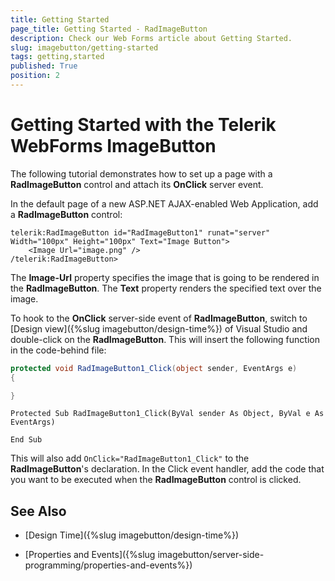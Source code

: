 ```yaml
---
title: Getting Started
page_title: Getting Started - RadImageButton
description: Check our Web Forms article about Getting Started.
slug: imagebutton/getting-started
tags: getting,started
published: True
position: 2
---
```


# Getting Started with the Telerik WebForms ImageButton

The following tutorial demonstrates how to set up a page with a **RadImageButton** control and attach its **OnClick** server event.

In the default page of a new ASP.NET AJAX-enabled Web Application, add a **RadImageButton** control:

````ASP.NET	
telerik:RadImageButton id="RadImageButton1" runat="server" Width="100px" Height="100px" Text="Image Button">
    <Image Url="image.png" />
/telerik:RadImageButton>	
````

The **Image-Url** property specifies the image that is going to be rendered in the **RadImageButton**. The **Text** property renders the specified text over the image.

To hook to the **OnClick** server-side event of **RadImageButton**, switch to [Design view]({%slug imagebutton/design-time%}) of Visual Studio and double-click on the **RadImageButton**. This will insert the following function in the code-behind file:

````C#
protected void RadImageButton1_Click(object sender, EventArgs e)
{

}
````
````VB
Protected Sub RadImageButton1_Click(ByVal sender As Object, ByVal e As EventArgs)

End Sub
````

This will also add `OnClick="RadImageButton1_Click"` to the **RadImageButton**'s declaration. In the Click event handler, add the code that you want to be executed when the **RadImageButton** control is clicked.

## See Also

 * [Design Time]({%slug imagebutton/design-time%})

 * [Properties and Events]({%slug imagebutton/server-side-programming/properties-and-events%})
